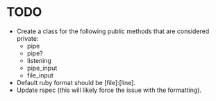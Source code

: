 TODO
====

* Create a class for the following public methods that are considered private:
	* pipe
	* pipe?
	* listening
	* pipe_input
	* file_input
* Default ruby format should be [file]:[line].
* Update rspec (this will likely force the issue with the formatting).
